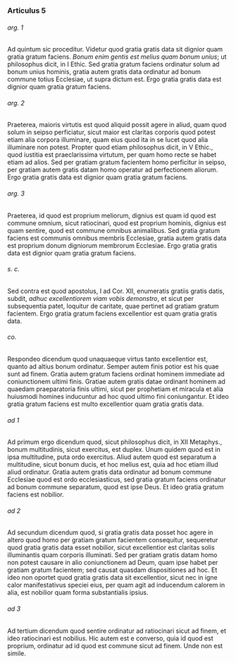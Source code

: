 ### Articulus 5

###### arg. 1
Ad quintum sic proceditur. Videtur quod gratia gratis data sit dignior quam gratia gratum faciens. *Bonum enim gentis est melius quam bonum unius*; ut philosophus dicit, in I Ethic. Sed gratia gratum faciens ordinatur solum ad bonum unius hominis, gratia autem gratis data ordinatur ad bonum commune totius Ecclesiae, ut supra dictum est. Ergo gratia gratis data est dignior quam gratia gratum faciens.

###### arg. 2
Praeterea, maioris virtutis est quod aliquid possit agere in aliud, quam quod solum in seipso perficiatur, sicut maior est claritas corporis quod potest etiam alia corpora illuminare, quam eius quod ita in se lucet quod alia illuminare non potest. Propter quod etiam philosophus dicit, in V Ethic., quod iustitia est praeclarissima virtutum, per quam homo recte se habet etiam ad alios. Sed per gratiam gratum facientem homo perficitur in seipso, per gratiam autem gratis datam homo operatur ad perfectionem aliorum. Ergo gratia gratis data est dignior quam gratia gratum faciens.

###### arg. 3
Praeterea, id quod est proprium meliorum, dignius est quam id quod est commune omnium, sicut ratiocinari, quod est proprium hominis, dignius est quam sentire, quod est commune omnibus animalibus. Sed gratia gratum faciens est communis omnibus membris Ecclesiae, gratia autem gratis data est proprium donum digniorum membrorum Ecclesiae. Ergo gratia gratis data est dignior quam gratia gratum faciens.

###### s. c.
Sed contra est quod apostolus, I ad Cor. XII, enumeratis gratiis gratis datis, subdit, *adhuc excellentiorem viam vobis demonstro*, et sicut per subsequentia patet, loquitur de caritate, quae pertinet ad gratiam gratum facientem. Ergo gratia gratum faciens excellentior est quam gratia gratis data.

###### co.
Respondeo dicendum quod unaquaeque virtus tanto excellentior est, quanto ad altius bonum ordinatur. Semper autem finis potior est his quae sunt ad finem. Gratia autem gratum faciens ordinat hominem immediate ad coniunctionem ultimi finis. Gratiae autem gratis datae ordinant hominem ad quaedam praeparatoria finis ultimi, sicut per prophetiam et miracula et alia huiusmodi homines inducuntur ad hoc quod ultimo fini coniungantur. Et ideo gratia gratum faciens est multo excellentior quam gratia gratis data.

###### ad 1
Ad primum ergo dicendum quod, sicut philosophus dicit, in XII Metaphys., bonum multitudinis, sicut exercitus, est duplex. Unum quidem quod est in ipsa multitudine, puta ordo exercitus. Aliud autem quod est separatum a multitudine, sicut bonum ducis, et hoc melius est, quia ad hoc etiam illud aliud ordinatur. Gratia autem gratis data ordinatur ad bonum commune Ecclesiae quod est ordo ecclesiasticus, sed gratia gratum faciens ordinatur ad bonum commune separatum, quod est ipse Deus. Et ideo gratia gratum faciens est nobilior.

###### ad 2
Ad secundum dicendum quod, si gratia gratis data posset hoc agere in altero quod homo per gratiam gratum facientem consequitur, sequeretur quod gratia gratis data esset nobilior, sicut excellentior est claritas solis illuminantis quam corporis illuminati. Sed per gratiam gratis datam homo non potest causare in alio coniunctionem ad Deum, quam ipse habet per gratiam gratum facientem; sed causat quasdam dispositiones ad hoc. Et ideo non oportet quod gratia gratis data sit excellentior, sicut nec in igne calor manifestativus speciei eius, per quam agit ad inducendum calorem in alia, est nobilior quam forma substantialis ipsius.

###### ad 3
Ad tertium dicendum quod sentire ordinatur ad ratiocinari sicut ad finem, et ideo ratiocinari est nobilius. Hic autem est e converso, quia id quod est proprium, ordinatur ad id quod est commune sicut ad finem. Unde non est simile.


